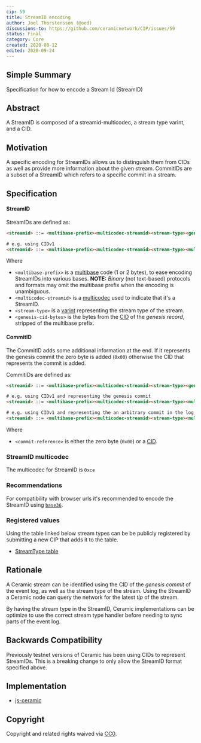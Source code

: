 ```yaml
---
cip: 59
title: StreamID encoding
author: Joel Thorstensson (@oed)
discussions-to: https://github.com/ceramicnetwork/CIP/issues/59
status: Final
category: Core
created: 2020-08-12
edited: 2020-09-24
---
```


## Simple Summary

Specification for how to encode a Stream Id (StreamID)


## Abstract
A StreamID is composed of a streamid-multicodec, a stream type varint, and a CID.


## Motivation
A specific encoding for StreamIDs allows us to distinguish them from CIDs as well as provide more information about the given stream. CommitIDs are a subset of a StreamID which refers to a specific commit in a stream.


## Specification
#### StreamID

StreamIDs are defined as:

```html
<streamid> ::= <multibase-prefix><multicodec-streamid><stream-type><genesis-cid-bytes>

# e.g. using CIDv1
<streamid> ::= <multibase-prefix><multicodec-streamid><stream-type><multicodec-cidv1><multicodec-content-type><multihash-content-address>
```

Where

- `<multibase-prefix>` is a [multibase](https://github.com/multiformats/multibase) code (1 or 2 bytes), to ease encoding StreamIDs into various bases. **NOTE:** *Binary* (not text-based) protocols and formats may omit the multibase prefix when the encoding is unambiguous.
- `<multicodec-streamid>` is a [multicodec](https://github.com/multiformats/multicodec) used to indicate that it's a StreamID.
- `<stream-type>` is a [varint](https://github.com/multiformats/unsigned-varint) representing the stream type of the stream.
- `<genesis-cid-bytes>` is the bytes from the [CID](https://github.com/multiformats/cid) of the *genesis record*,  stripped of the multibase prefix.

#### CommitID

The CommitID adds some additional information at the end. If it represents the genesis commit the zero byte is added (`0x00`) otherwise the CID that represents the commit is added.

CommitIDs are defined as:

```html
<streamid> ::= <multibase-prefix><multicodec-streamid><stream-type><genesis-cid-bytes><commit-reference>

# e.g. using CIDv1 and representing the genesis commit
<streamid> ::= <multibase-prefix><multicodec-streamid><stream-type><multicodec-cidv1><multicodec-content-type><multihash-content-address><0x00>

# e.g. using CIDv1 and representing the an arbitrary commit in the log
<streamid> ::= <multibase-prefix><multicodec-streamid><stream-type><multicodec-cidv1><multicodec-content-type-1><multihash-content-address-1><multicodec-cidv1><multicodec-content-type-2><multihash-content-address-2>

```

Where

- `<commit-reference>` is either the zero byte (`0x00`) or a [CID](https://github.com/multiformats/cid).

### StreamID multicodec
The multicodec for StreamID is `0xce`

### Recommendations 
For compatibility with browser urls it's recommended to encode the StreamID using [`base36`](https://github.com/multiformats/multibase).

### Registered values
Using the table linked below stream types can be be publicly registered by submitting a new CIP that adds it to the table.

* [StreamType table](../tables/streamtypes.csv)

## Rationale
A Ceramic stream can be identified using the CID of the *genesis commit* of the event log, as well as the stream type of the stream. Using the StreamID a Ceramic node can query the network for the latest *tip* of the stream. 

By having the stream type in the StreamID, Ceramic implementations can be optimize to use the correct stream type handler before needing to sync parts of the event log.


## Backwards Compatibility
Previously testnet versions of Ceramic has been using CIDs to represent StreamIDs. This is a breaking change to only allow the StreamID format specified above.


## Implementation
* [js-ceramic](https://github.com/ceramicnetwork/js-ceramic)


## Copyright
Copyright and related rights waived via [CC0](https://creativecommons.org/publicdomain/zero/1.0/).
